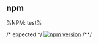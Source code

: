 ## npm
%NPM: test%

/* expected */
[![npm version](https://badge.fury.io/js/test.svg)](https://npmjs.org/package/test)
/**/